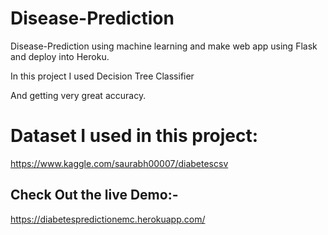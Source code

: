 # Disease-Prediction
Disease-Prediction using machine learning and make web app using Flask and deploy into Heroku.

In this project I used Decision Tree Classifier

And getting very great accuracy.

# Dataset I used in this project:

https://www.kaggle.com/saurabh00007/diabetescsv

## Check Out the live Demo:-  

https://diabetespredictionemc.herokuapp.com/
